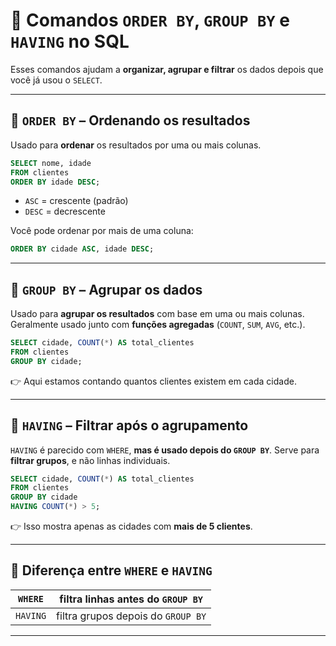 # 🧮 Comandos `ORDER BY`, `GROUP BY` e `HAVING` no SQL

Esses comandos ajudam a **organizar, agrupar e filtrar** os dados depois que você já usou o `SELECT`.

---

## 🔢 `ORDER BY` – Ordenando os resultados

Usado para **ordenar** os resultados por uma ou mais colunas.

```sql
SELECT nome, idade
FROM clientes
ORDER BY idade DESC;
```

* `ASC` = crescente (padrão)
* `DESC` = decrescente

Você pode ordenar por mais de uma coluna:

```sql
ORDER BY cidade ASC, idade DESC;
```

---

## 👥 `GROUP BY` – Agrupar os dados

Usado para **agrupar os resultados** com base em uma ou mais colunas.
Geralmente usado junto com **funções agregadas** (`COUNT`, `SUM`, `AVG`, etc.).

```sql
SELECT cidade, COUNT(*) AS total_clientes
FROM clientes
GROUP BY cidade;
```

👉 Aqui estamos contando quantos clientes existem em cada cidade.

---

## 🧼 `HAVING` – Filtrar após o agrupamento

`HAVING` é parecido com `WHERE`, **mas é usado depois do `GROUP BY`**.
Serve para **filtrar grupos**, e não linhas individuais.

```sql
SELECT cidade, COUNT(*) AS total_clientes
FROM clientes
GROUP BY cidade
HAVING COUNT(*) > 5;
```

👉 Isso mostra apenas as cidades com **mais de 5 clientes**.

---

## 🎯 Diferença entre `WHERE` e `HAVING`

| `WHERE`  | filtra linhas antes do `GROUP BY`  |
| -------- | ---------------------------------- |
| `HAVING` | filtra grupos depois do `GROUP BY` |

---
